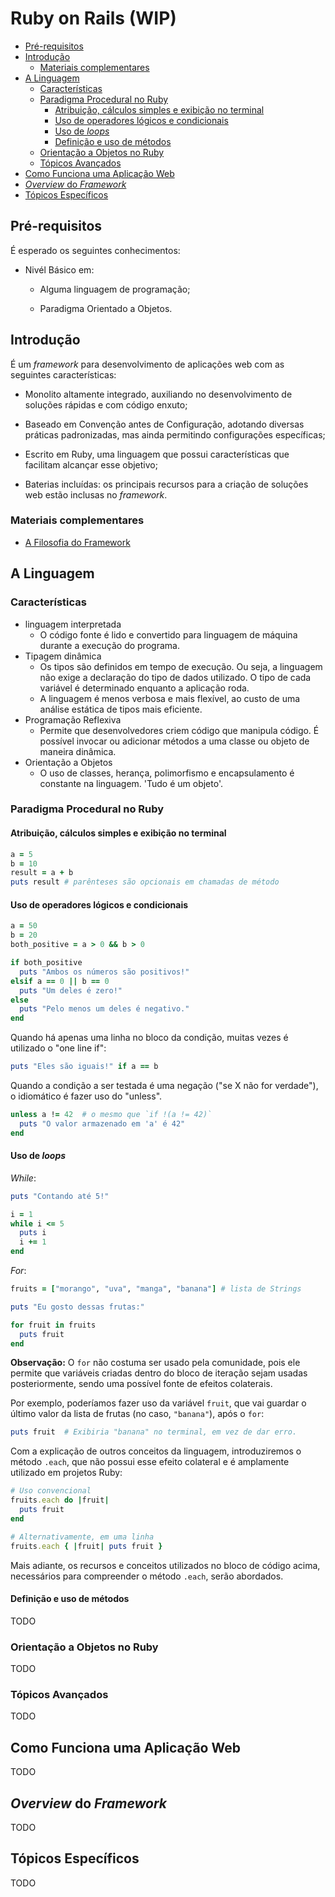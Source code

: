 <!-- omit in toc -->
# Ruby on Rails (WIP)

- [Pré-requisitos](#pr%c3%a9-requisitos)
- [Introdução](#introdu%c3%a7%c3%a3o)
  - [Materiais complementares](#materiais-complementares)
- [A Linguagem](#a-linguagem)
  - [Características](#caracter%c3%adsticas)
  - [Paradigma Procedural no Ruby](#paradigma-procedural-no-ruby)
    - [Atribuição, cálculos simples e exibição no terminal](#atribui%c3%a7%c3%a3o-c%c3%a1lculos-simples-e-exibi%c3%a7%c3%a3o-no-terminal)
    - [Uso de operadores lógicos e condicionais](#uso-de-operadores-l%c3%b3gicos-e-condicionais)
    - [Uso de _loops_](#uso-de-loops)
    - [Definição e uso de métodos](#defini%c3%a7%c3%a3o-e-uso-de-m%c3%a9todos)
  - [Orientação a Objetos no Ruby](#orienta%c3%a7%c3%a3o-a-objetos-no-ruby)
  - [Tópicos Avançados](#t%c3%b3picos-avan%c3%a7ados)
- [Como Funciona uma Aplicação Web](#como-funciona-uma-aplica%c3%a7%c3%a3o-web)
- [_Overview_ do _Framework_](#overview-do-framework)
- [Tópicos Específicos](#t%c3%b3picos-espec%c3%adficos)

## Pré-requisitos

É esperado os seguintes conhecimentos:

- Nivél Básico em:

  - Alguma linguagem de programação;

  - Paradigma Orientado a Objetos.

## Introdução

É um _framework_ para desenvolvimento de aplicações web com as seguintes características:

- Monolito altamente integrado, auxiliando no desenvolvimento de soluções rápidas e com código enxuto;

- Baseado em Convenção antes de Configuração, adotando diversas práticas padronizadas, mas ainda permitindo configurações específicas;

- Escrito em Ruby, uma linguagem que possui características que facilitam alcançar esse objetivo;

- Baterias incluídas: os principais recursos para a criação de soluções web estão inclusas no _framework_.

### Materiais complementares

- [A Filosofia do Framework](https://rubyonrails.org/doctrine/)

## A Linguagem

### Características

- linguagem interpretada
  - O código fonte é lido e convertido para linguagem de máquina durante a execução do programa.
- Tipagem dinâmica
  - Os tipos são definidos em tempo de execução. Ou seja, a linguagem não exige a declaração do tipo de dados utilizado. O tipo de cada variável é determinado enquanto a aplicação roda.
  - A linguagem é menos verbosa e mais flexível, ao custo de uma análise estática de tipos mais eficiente.  
- Programação Reflexiva
  - Permite que desenvolvedores criem código que manipula código. É possível invocar ou adicionar métodos a uma classe ou objeto de maneira dinâmica.
- Orientação a Objetos
  - O uso de classes, herança, polimorfismo e encapsulamento é constante na linguagem. 'Tudo é um objeto'.

### Paradigma Procedural no Ruby

#### Atribuição, cálculos simples e exibição no terminal

```ruby
a = 5
b = 10
result = a + b
puts result # parênteses são opcionais em chamadas de método
```

#### Uso de operadores lógicos e condicionais

```ruby
a = 50
b = 20
both_positive = a > 0 && b > 0

if both_positive
  puts "Ambos os números são positivos!"
elsif a == 0 || b == 0
  puts "Um deles é zero!"
else
  puts "Pelo menos um deles é negativo."
end
```

Quando há apenas uma linha no bloco da condição,
muitas vezes é utilizado o "one line if":

```ruby
puts "Eles são iguais!" if a == b
```

Quando a condição a ser testada é uma negação ("se X não for verdade"),
o idiomático é fazer uso do "unless".

```ruby
unless a != 42  # o mesmo que `if !(a != 42)`
  puts "O valor armazenado em 'a' é 42"
end
```

#### Uso de _loops_

_While_:

```ruby
puts "Contando até 5!"

i = 1
while i <= 5
  puts i
  i += 1
end
```

_For_:

```ruby
fruits = ["morango", "uva", "manga", "banana"] # lista de Strings

puts "Eu gosto dessas frutas:"

for fruit in fruits
  puts fruit
end
```

__Observação:__ O `for` não costuma ser usado pela comunidade, pois ele permite que variáveis criadas dentro do bloco de iteração sejam usadas posteriormente, sendo uma possível fonte de efeitos colaterais.

Por exemplo, poderíamos fazer uso da variável `fruit`, que vai guardar o último valor da lista de frutas (no caso, `"banana"`), após o `for`:

```ruby
puts fruit  # Exibiria "banana" no terminal, em vez de dar erro.
```

Com a explicação de outros conceitos da linguagem, introduziremos o
método `.each`, que não possui esse efeito colateral e é amplamente
utilizado em projetos Ruby:

```ruby
# Uso convencional
fruits.each do |fruit|
  puts fruit
end

# Alternativamente, em uma linha
fruits.each { |fruit| puts fruit }
```

Mais adiante, os recursos e conceitos utilizados no bloco de código acima, necessários para compreender o método `.each`, serão abordados.

#### Definição e uso de métodos

TODO

### Orientação a Objetos no Ruby

TODO

### Tópicos Avançados

TODO

## Como Funciona uma Aplicação Web

TODO

## _Overview_ do _Framework_

TODO

## Tópicos Específicos

TODO
